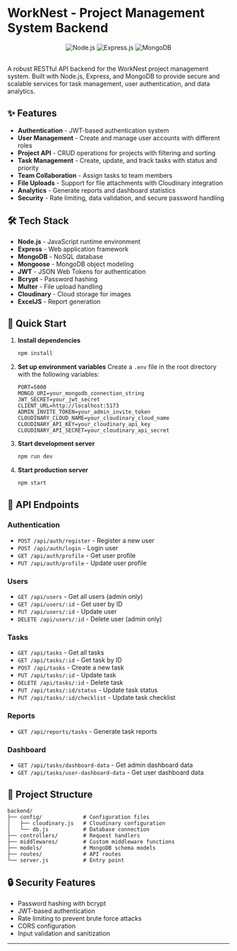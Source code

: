 # WorkNest - Project Management System Backend

<div align="center">
  <img src="https://img.shields.io/badge/node.js-6DA55F?style=for-the-badge&logo=node.js&logoColor=white" alt="Node.js" />
  <img src="https://img.shields.io/badge/express.js-%23404d59.svg?style=for-the-badge&logo=express&logoColor=%2361DAFB" alt="Express.js" />
  <img src="https://img.shields.io/badge/MongoDB-%234ea94b.svg?style=for-the-badge&logo=mongodb&logoColor=white" alt="MongoDB" />
</div>

<br>

A robust RESTful API backend for the WorkNest project management system. Built with Node.js, Express, and MongoDB to provide secure and scalable services for task management, user authentication, and data analytics.

## ✨ Features

- **Authentication** - JWT-based authentication system
- **User Management** - Create and manage user accounts with different roles
- **Project API** - CRUD operations for projects with filtering and sorting
- **Task Management** - Create, update, and track tasks with status and priority
- **Team Collaboration** - Assign tasks to team members
- **File Uploads** - Support for file attachments with Cloudinary integration
- **Analytics** - Generate reports and dashboard statistics
- **Security** - Rate limiting, data validation, and secure password handling

## 🛠️ Tech Stack

- **Node.js** - JavaScript runtime environment
- **Express** - Web application framework
- **MongoDB** - NoSQL database
- **Mongoose** - MongoDB object modeling
- **JWT** - JSON Web Tokens for authentication
- **Bcrypt** - Password hashing
- **Multer** - File upload handling
- **Cloudinary** - Cloud storage for images
- **ExcelJS** - Report generation

## 🚀 Quick Start

1. **Install dependencies**

   ```bash
   npm install
   ```

2. **Set up environment variables**
   Create a `.env` file in the root directory with the following variables:

   ```
   PORT=5000
   MONGO_URI=your_mongodb_connection_string
   JWT_SECRET=your_jwt_secret
   CLIENT_URL=http://localhost:5173
   ADMIN_INVITE_TOKEN=your_admin_invite_token
   CLOUDINARY_CLOUD_NAME=your_cloudinary_cloud_name
   CLOUDINARY_API_KEY=your_cloudinary_api_key
   CLOUDINARY_API_SECRET=your_cloudinary_api_secret
   ```

3. **Start development server**

   ```bash
   npm run dev
   ```

4. **Start production server**
   ```bash
   npm start
   ```

## 📝 API Endpoints

### Authentication

- `POST /api/auth/register` - Register a new user
- `POST /api/auth/login` - Login user
- `GET /api/auth/profile` - Get user profile
- `PUT /api/auth/profile` - Update user profile

### Users

- `GET /api/users` - Get all users (admin only)
- `GET /api/users/:id` - Get user by ID
- `PUT /api/users/:id` - Update user
- `DELETE /api/users/:id` - Delete user (admin only)

### Tasks

- `GET /api/tasks` - Get all tasks
- `GET /api/tasks/:id` - Get task by ID
- `POST /api/tasks` - Create a new task
- `PUT /api/tasks/:id` - Update task
- `DELETE /api/tasks/:id` - Delete task
- `PUT /api/tasks/:id/status` - Update task status
- `PUT /api/tasks/:id/checklist` - Update task checklist

### Reports

- `GET /api/reports/tasks` - Generate task reports

### Dashboard

- `GET /api/tasks/dashboard-data` - Get admin dashboard data
- `GET /api/tasks/user-dashboard-data` - Get user dashboard data

## 📂 Project Structure

```
backend/
├── config/             # Configuration files
│   ├── cloudinary.js   # Cloudinary configuration
│   └── db.js           # Database connection
├── controllers/        # Request handlers
├── middlewares/        # Custom middleware functions
├── models/             # MongoDB schema models
├── routes/             # API routes
└── server.js           # Entry point
```

## 🔒 Security Features

- Password hashing with bcrypt
- JWT-based authentication
- Rate limiting to prevent brute force attacks
- CORS configuration
- Input validation and sanitization

---
